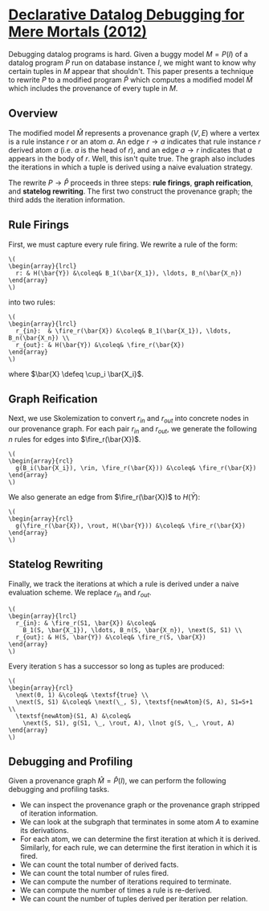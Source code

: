 <p hidden>
$\newcommand{\fire}{\textsf{fire}}$
$\newcommand{\next}{\textsf{next}}$
$\newcommand{\rin}{\textsf{in}}$
$\newcommand{\rout}{\textsf{out}}$
</p>

# [Declarative Datalog Debugging for Mere Mortals (2012)](https://scholar.google.com/scholar?cluster=15263235670415505934)
Debugging datalog programs is hard. Given a buggy model $M = P(I)$ of a datalog
program $P$ run on database instance $I$, we might want to know why certain
tuples in $M$ appear that shouldn't. This paper presents a technique to rewrite
$P$ to a modified program $\hat{P}$ which computes a modified model $\hat{M}$
which includes the provenance of every tuple in $M$.

## Overview
The modified model $\hat{M}$ represents a provenance graph $(V, E)$ where a
vertex is a rule instance $r$ or an atom $a$. An edge $r \to a$ indicates that
rule instance $r$ derived atom $a$ (i.e. $a$ is the head of $r$), and an edge
$a \to r$ indicates that $a$ appears in the body of $r$. Well, this isn't quite
true.  The graph also includes the iterations in which a tuple is derived using
a naive evaluation strategy.

The rewrite $P \to \hat{P}$ proceeds in three steps: **rule firings**, **graph
reification**, and **statelog rewriting**. The first two construct the
provenance graph; the third adds the iteration information.

## Rule Firings
First, we must capture every rule firing. We rewrite a rule of the form:

```
\(
\begin{array}{lrcl}
  r: & H(\bar{Y}) &\coleq& B_1(\bar{X_1}), \ldots, B_n(\bar{X_n})
\end{array}
\)
```

into two rules:

```
\(
\begin{array}{lrcl}
  r_{in}:  & \fire_r(\bar{X}) &\coleq& B_1(\bar{X_1}), \ldots, B_n(\bar{X_n}) \\
  r_{out}: & H(\bar{Y}) &\coleq& \fire_r(\bar{X})
\end{array}
\)
```

where $\bar{X} \defeq \cup_i \bar{X_i}$.

## Graph Reification
Next, we use Skolemization to convert $r_{in}$ and $r_{out}$ into concrete
nodes in our provenance graph. For each pair $r_{in}$ and $r_{out}$, we
generate the following $n$ rules for edges into $\fire_r(\bar{X})$.

```
\(
\begin{array}{rcl}
  g(B_i(\bar{X_i}), \rin, \fire_r(\bar{X})) &\coleq& \fire_r(\bar{X})
\end{array}
\)
```

We also generate an edge from $\fire_r(\bar{X})$ to $H(\bar{Y})$:

```
\(
\begin{array}{rcl}
  g(\fire_r(\bar{X}), \rout, H(\bar{Y})) &\coleq& \fire_r(\bar{X})
\end{array}
\)
```

## Statelog Rewriting
Finally, we track the iterations at which a rule is derived under a naive
evaluation scheme. We replace $r_{in}$ and $r_{out}$.

```
\(
\begin{array}{lrcl}
  r_{in}: & \fire_r(S1, \bar{X}) &\coleq&
    B_1(S, \bar{X_1}), \ldots, B_n(S, \bar{X_n}), \next(S, S1) \\
  r_{out}: & H(S, \bar{Y}) &\coleq& \fire_r(S, \bar{X})
\end{array}
\)
```

Every iteration `S` has a successor so long as tuples are produced:

```
\(
\begin{array}{rcl}
  \next(0, 1) &\coleq& \textsf{true} \\
  \next(S, S1) &\coleq& \next(\_, S), \textsf{newAtom}(S, A), S1=S+1 \\
  \textsf{newAtom}(S1, A) &\coleq&
    \next(S, S1), g(S1, \_, \rout, A), \lnot g(S, \_, \rout, A)
\end{array}
\)
```

## Debugging and Profiling
Given a provenance graph $\hat{M} = \hat{P}(I)$, we can perform the following
debugging and profiling tasks.

- We can inspect the provenance graph or the provenance graph stripped of
  iteration information.
- We can look at the subgraph that terminates in some atom $A$ to examine its
  derivations.
- For each atom, we can determine the first iteration at which it is derived.
  Similarly, for each rule, we can determine the first iteration in which it is
  fired.
- We can count the total number of derived facts.
- We can count the total number of rules fired.
- We can compute the number of iterations required to terminate.
- We can compute the number of times a rule is re-derived.
- We can count the number of tuples derived per iteration per relation.

<script type="text/javascript" async
  src="https://cdn.mathjax.org/mathjax/latest/MathJax.js?config=TeX-MML-AM_CHTML">
</script>
